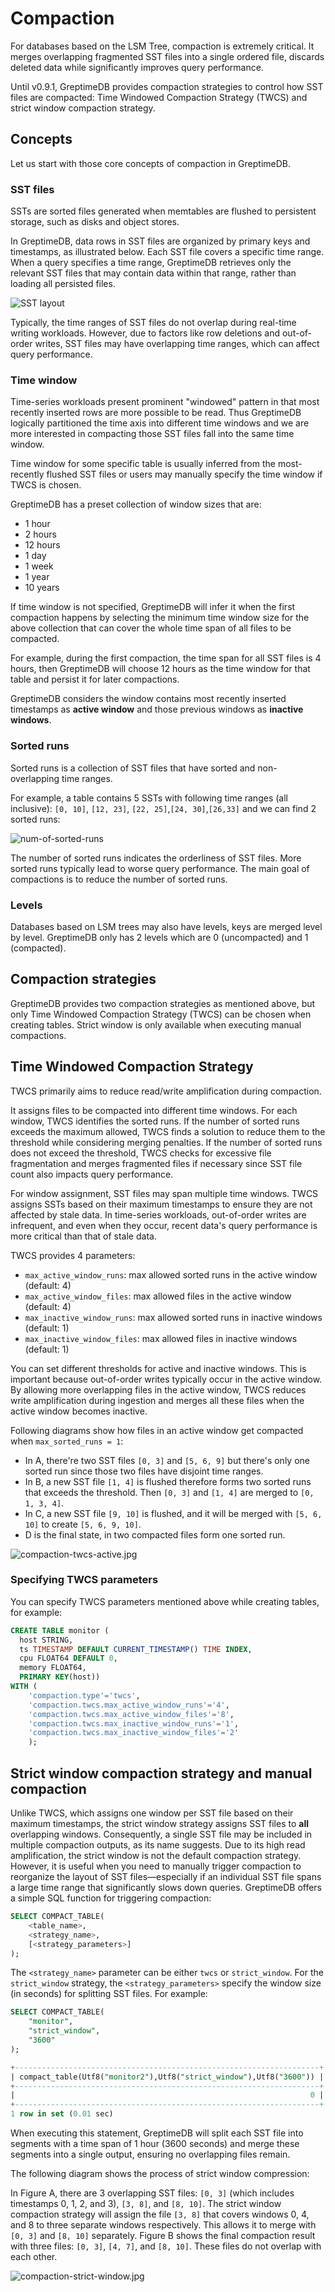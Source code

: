 # Compaction

For databases based on the LSM Tree, compaction is extremely critical. It merges overlapping fragmented SST files into a single ordered file, discards deleted data while significantly improves query performance.

Until v0.9.1, GreptimeDB provides compaction strategies to control how SST files are compacted: Time Windowed Compaction Strategy (TWCS) and strict window compaction strategy.


## Concepts

Let us start with those core concepts of compaction in GreptimeDB.

### SST files

SSTs are sorted files generated when memtables are flushed to persistent storage, such as disks and object stores.

In GreptimeDB, data rows in SST files are organized by primary keys and timestamps, as illustrated below. Each SST file covers a specific time range. When a query specifies a time range, GreptimeDB retrieves only the relevant SST files that may contain data within that range, rather than loading all persisted files.

![SST layout](/compaction-sst-file-layout.jpg)

Typically, the time ranges of SST files do not overlap during real-time writing workloads. However, due to factors like row deletions and out-of-order writes, SST files may have overlapping time ranges, which can affect query performance.

### Time window

Time-series workloads present prominent "windowed" pattern in that most recently inserted rows are more possible to be read. Thus GreptimeDB logically partitioned the time axis into different time windows and we are more interested in compacting those SST files fall into the same time window. 

Time window for some specific table is usually inferred from the most-recently flushed SST files or users may manually specify the time window if TWCS is chosen.

GreptimeDB has a preset collection of window sizes that are:
- 1 hour
- 2 hours
- 12 hours
- 1 day
- 1 week
- 1 year
- 10 years

If time window is not specified, GreptimeDB will infer it when the first compaction happens by selecting the minimum time window size for the above collection that can cover the whole time span of all files to be compacted.

For example, during the first compaction, the time span for all SST files is 4 hours, then GreptimeDB will choose 12 hours as the time window for that table and persist it for later compactions.

GreptimeDB considers the window contains most recently inserted timestamps as **active window** and those previous windows as **inactive windows**.

### Sorted runs
Sorted runs is a collection of SST files that have sorted and non-overlapping time ranges. 

For example, a table contains 5 SSTs with following time ranges (all inclusive): `[0, 10]`, `[12, 23]`, `[22, 25]`,`[24, 30]`,`[26,33]` and we can find 2 sorted runs:

![num-of-sorted-runs](/compaction-num-sorted-runs.jpg)


The number of sorted runs indicates the orderliness of SST files. More sorted runs typically lead to worse query performance. The main goal of compactions is to reduce the number of sorted runs.

### Levels

Databases based on LSM trees may also have levels, keys are merged level by level. GreptimeDB only has 2 levels which are 0 (uncompacted) and 1 (compacted).

## Compaction strategies
GreptimeDB provides two compaction strategies as mentioned above, but only Time Windowed Compaction Strategy (TWCS) can be chosen when creating tables. Strict window is only available when executing manual compactions.

## Time Windowed Compaction Strategy

TWCS primarily aims to reduce read/write amplification during compaction.

It assigns files to be compacted into different time windows. For each window, TWCS identifies the sorted runs. If the number of sorted runs exceeds the maximum allowed, TWCS finds a solution to reduce them to the threshold while considering merging penalties. If the number of sorted runs does not exceed the threshold, TWCS checks for excessive file fragmentation and merges fragmented files if necessary since SST file count also impacts query performance.

For window assignment, SST files may span multiple time windows. TWCS assigns SSTs based on their maximum timestamps to ensure they are not affected by stale data. In time-series workloads, out-of-order writes are infrequent, and even when they occur, recent data's query performance is more critical than that of stale data.


TWCS provides 4 parameters:
- `max_active_window_runs`: max allowed sorted runs in the active window (default: 4)
- `max_active_window_files`: max allowed files in the active window (default: 4)
- `max_inactive_window_runs`: max allowed sorted runs in inactive windows (default: 1)
- `max_inactive_window_files`: max allowed files in inactive windows (default: 1)

You can set different thresholds for active and inactive windows. This is important because out-of-order writes typically occur in the active window. By allowing more overlapping files in the active window, TWCS reduces write amplification during ingestion and merges all these files when the active window becomes inactive.

Following diagrams show how files in an active window get compacted when `max_sorted_runs = 1`:
- In A, there're two SST files `[0, 3]` and `[5, 6, 9]` but there's only one sorted run since those two files have disjoint time ranges. 
- In B, a new SST file `[1, 4]` is flushed therefore forms two sorted runs that exceeds the threshold. Then `[0, 3]` and `[1, 4]` are merged to `[0, 1, 3, 4]`.
- In C, a new SST file `[9, 10]` is flushed, and it will be merged with `[5, 6, 10]` to create `[5, 6, 9, 10]`.
- D is the final state, in two compacted files form one sorted run.

![compaction-twcs-active.jpg](/compaction-twcs-active.jpg)

### Specifying TWCS parameters
You can specify TWCS parameters mentioned above while creating tables, for example:

```sql
CREATE TABLE monitor (
  host STRING,
  ts TIMESTAMP DEFAULT CURRENT_TIMESTAMP() TIME INDEX,
  cpu FLOAT64 DEFAULT 0,
  memory FLOAT64,
  PRIMARY KEY(host))
WITH (
    'compaction.type'='twcs', 
    'compaction.twcs.max_active_window_runs'='4', 
    'compaction.twcs.max_active_window_files'='8', 
    'compaction.twcs.max_inactive_window_runs'='1',
    'compaction.twcs.max_inactive_window_files'='2'
    );
```

## Strict window compaction strategy and manual compaction

Unlike TWCS, which assigns one window per SST file based on their maximum timestamps, the strict window strategy assigns SST files to **all** overlapping windows. Consequently, a single SST file may be included in multiple compaction outputs, as its name suggests. Due to its high read amplification, the strict window is not the default compaction strategy. However, it is useful when you need to manually trigger compaction to reorganize the layout of SST files—especially if an individual SST file spans a large time range that significantly slows down queries. GreptimeDB offers a simple SQL function for triggering compaction:

```sql
SELECT COMPACT_TABLE(
    <table_name>, 
    <strategy_name>, 
    [<strategy_parameters>]
);
```

The `<strategy_name>` parameter can be either `twcs` or `strict_window`.
For the `strict_window` strategy, the `<strategy_parameters>` specify the window size (in seconds) for splitting SST files. For example:

```sql
SELECT COMPACT_TABLE(
    "monitor", 
    "strict_window", 
    "3600"
);

+--------------------------------------------------------------------+
| compact_table(Utf8("monitor2"),Utf8("strict_window"),Utf8("3600")) |
+--------------------------------------------------------------------+
|                                                                  0 |
+--------------------------------------------------------------------+
1 row in set (0.01 sec)
```
When executing this statement, GreptimeDB will split each SST file into segments with a time span of 1 hour (3600 seconds) and merge these segments into a single output, ensuring no overlapping files remain.

The following diagram shows the process of strict window compression:

In Figure A, there are 3 overlapping SST files: `[0, 3]` (which includes timestamps 0, 1, 2, and 3), `[3, 8]`, and `[8, 10]`.
The strict window compaction strategy will assign the file `[3, 8]` that covers windows 0, 4, and 8 to three separate windows respectively. This allows it to merge with `[0, 3]` and `[8, 10]` separately.
Figure B shows the final compaction result with three files: `[0, 3]`, `[4, 7]`, and `[8, 10]`. These files do not overlap with each other.

![compaction-strict-window.jpg](/compaction-strict-window.jpg)